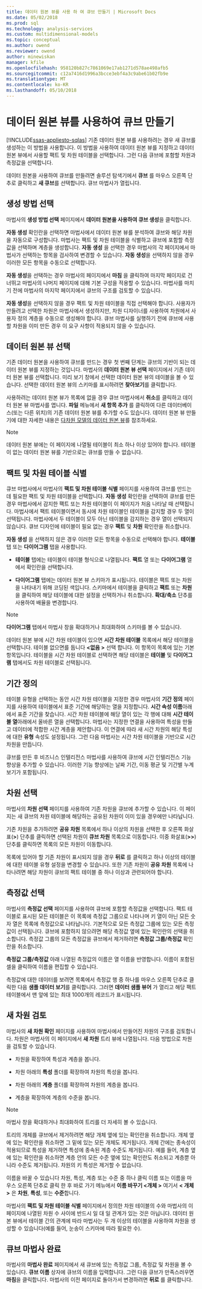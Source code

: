 ```yaml
---
title: 데이터 원본 뷰를 사용 하 여 큐브 만들기 | Microsoft Docs
ms.date: 05/02/2018
ms.prod: sql
ms.technology: analysis-services
ms.custom: multidimensional-models
ms.topic: conceptual
ms.author: owend
ms.reviewer: owend
author: minewiskan
manager: kfile
ms.openlocfilehash: 958120b827c7861069e17ab1271d578ae498afb5
ms.sourcegitcommit: c12a7416d1996a3bcce3ebf4a3c9abe61b02fb9e
ms.translationtype: MT
ms.contentlocale: ko-KR
ms.lasthandoff: 05/10/2018
---
```

# <a name="create-a-cube-using-a-data-source-view"></a>데이터 원본 뷰를 사용하여 큐브 만들기
[!INCLUDE[ssas-appliesto-sqlas](../../includes/ssas-appliesto-sqlas.md)]
  기존 데이터 원본 뷰를 사용하려는 경우 새 큐브를 생성하는 이 방법을 사용합니다. 이 방법을 사용하여 데이터 원본 뷰를 지정하고 데이터 원본 뷰에서 사용할 팩트 및 차원 테이블을 선택합니다. 그런 다음 큐브에 포함할 차원과 측정값을 선택합니다.  
  
 데이터 원본을 사용하여 큐브를 만들려면 솔루션 탐색기에서 **큐브** 를 마우스 오른쪽 단추로 클릭하고 **새 큐브**를 선택합니다. 큐브 마법사가 열립니다.  
  
## <a name="selecting-the-build-method"></a>생성 방법 선택  
 마법사의 **생성 방법 선택** 페이지에서 **데이터 원본을 사용하여 큐브 생성**을 클릭합니다.  
  
 **자동 생성** 확인란을 선택하면 마법사에서 데이터 원본 뷰를 분석하여 큐브와 해당 차원을 자동으로 구성합니다. 마법사는 팩트 및 차원 테이블을 식별하고 큐브에 포함할 측정값을 선택하며 계층을 생성합니다. **자동 생성** 을 선택한 경우 마법사의 각 페이지에서 마법사가 선택하는 항목을 검사하여 변경할 수 있습니다. **자동 생성**을 선택하지 않을 경우 이러한 모든 항목을 수동으로 선택합니다.  
  
 **자동 생성**을 선택하는 경우 마법사의 페이지에서 **마침** 을 클릭하여 마지막 페이지로 건너뛰고 마법사의 나머지 페이지에 대해 기본 구성을 적용할 수 있습니다. 마법사를 마치기 전에 마법사의 마지막 페이지에서 큐브의 구조를 검토할 수 있습니다.  
  
 **자동 생성**을 선택하지 않을 경우 팩트 및 차원 테이블을 직접 선택해야 합니다. 사용자가 만들려고 선택한 차원은 마법사에서 생성하지만, 차원 디자이너를 사용하여 차원에서 사용자 정의 계층을 수동으로 생성해야 합니다. 큐브 마법사를 실행하기 전에 큐브에 사용할 차원을 이미 만든 경우 이 요구 사항이 적용되지 않을 수 있습니다.  
  
## <a name="selecting-the-data-source-view"></a>데이터 원본 뷰 선택  
 기존 데이터 원본을 사용하여 큐브를 만드는 경우 첫 번째 단계는 큐브의 기반이 되는 데이터 원본 뷰를 지정하는 것입니다. 마법사의 **데이터 원본 뷰 선택** 페이지에서 기존 데이터 원본 뷰를 선택합니다. 미리 보기 창에서 선택한 데이터 원본 뷰의 테이블을 볼 수 있습니다. 선택한 데이터 원본 뷰의 스키마를 표시하려면 **찾아보기**를 클릭합니다.  
  
 사용하려는 데이터 원본 뷰가 목록에 없을 경우 큐브 마법사에서 **취소**를 클릭하고 데이터 원본 뷰 마법사를 엽니다. **파일** 메뉴에서 **새 항목 추가** 를 클릭하여 다른 데이터베이스(또는 다른 위치)의 기존 데이터 원본 뷰를 추가할 수도 있습니다. 데이터 원본 뷰 만들기에 대한 자세한 내용은 [다차원 모델의 데이터 원본 뷰](../../analysis-services/multidimensional-models/data-source-views-in-multidimensional-models.md)를 참조하세요.  
  
> [!NOTE]  
>  데이터 원본 뷰에는 이 페이지에 나열될 테이블이 최소 하나 이상 있어야 합니다. 테이블이 없는 데이터 원본 뷰를 기반으로는 큐브를 만들 수 없습니다.  
  
## <a name="identify-fact-and-dimension-tables"></a>팩트 및 차원 테이블 식별  
 큐브 마법사에서 마법사의 **팩트 및 차원 테이블 식별** 페이지를 사용하여 큐브를 만드는 데 필요한 팩트 및 차원 테이블을 선택합니다. **자동 생성** 확인란을 선택하여 큐브를 만든 경우 마법사에서 감지한 팩트 또는 차원 테이블이 이 페이지가 처음 나타날 때 선택됩니다. 마법사에서 팩트 테이블이면서 동시에 차원 테이블인 테이블을 감지할 경우 두 열이 선택됩니다. 마법사에서 두 테이블이 모두 아닌 테이블을 감지하는 경우 열이 선택되지 않습니다. 큐브 디자인에 테이블이 필요 없는 경우 **팩트** 및 **차원** 확인란을 취소합니다.  
  
 **자동 생성** 을 선택하지 않은 경우 이러한 모든 항목을 수동으로 선택해야 합니다. **테이블** 탭 또는 **다이어그램** 탭을 사용합니다.  
  
-   **테이블** 탭에는 테이블이 테이블 형식으로 나열됩니다. **팩트** 열 또는 **다이어그램** 열에서 확인란을 선택합니다.  
  
-   **다이어그램** 탭에는 데이터 원본 뷰 스키마가 표시됩니다. 테이블은 팩트 또는 차원을 나타내기 위해 코딩된 색입니다. 스키마에서 테이블을 클릭하고 **팩트** 또는 **차원** 을 클릭하여 해당 테이블에 대한 설정을 선택하거나 취소합니다. **확대/축소** 단추를 사용하여 배율을 변경합니다.  
  
> [!NOTE]  
>  **다이어그램** 탭에서 마법사 창을 확대하거나 최대화하여 스키마를 볼 수 있습니다.  
  
 데이터 원본 뷰에 시간 차원 테이블이 있으면 **시간 차원 테이블** 목록에서 해당 테이블을 선택합니다. 테이블 없으면를 둡니다  **\<없음 >** 선택 합니다. 이 항목이 목록에 있는 기본 항목입니다. 테이블을 시간 차원 테이블로 선택하면 해당 테이블은 **테이블** 및 **다이어그램** 탭에서도 차원 테이블로 선택됩니다.  
  
## <a name="defining-time-periods"></a>기간 정의  
 테이블 유형을 선택하는 동안 시간 차원 테이블을 지정한 경우 마법사의 **기간 정의** 페이지를 사용하여 테이블에서 표준 기간에 해당하는 열을 지정합니다. **시간 속성 이름**아래에서 표준 기간을 찾습니다. 시간 차원 테이블에 해당 열이 있는 각 행에 대해 **시간 테이블 열**아래에서 올바른 열을 선택합니다. 마법사는 지정한 연결을 사용하여 특성을 만들고 데이터에 적합한 시간 계층을 제안합니다. 이 연결에 따라 새 시간 차원의 해당 특성에 대한 **유형** 속성도 설정됩니다. 그런 다음 마법사는 시간 차원 테이블을 기반으로 시간 차원을 만듭니다.  
  
 큐브를 만든 후 비즈니스 인텔리전스 마법사를 사용하여 큐브에 시간 인텔리전스 기능 향상을 추가할 수 있습니다. 이러한 기능 향상에는 날짜 기간, 이동 평균 및 기간별 누계 보기가 포함됩니다.  
  
## <a name="selecting-dimensions"></a>차원 선택  
 마법사의 **차원 선택** 페이지를 사용하여 기존 차원을 큐브에 추가할 수 있습니다. 이 페이지는 새 큐브의 차원 테이블에 해당하는 공유된 차원이 이미 있을 경우에만 나타납니다.  
  
 기존 차원을 추가하려면 **공유 차원** 목록에서 하나 이상의 차원을 선택한 후 오른쪽 화살표(**>**) 단추를 클릭하면 선택된 차원이 **큐브 차원** 목록으로 이동합니다. 이중 화살표(**>>**) 단추를 클릭하면 목록의 모든 차원이 이동합니다.  
  
 목록에 있어야 할 기존 차원이 표시되지 않을 경우 **뒤로** 를 클릭하고 하나 이상의 테이블에 대한 테이블 유형 설정을 변경할 수 있습니다. 또한 기존 차원이 **공유 차원** 목록에 나타나려면 해당 차원이 큐브의 팩트 테이블 중 하나 이상과 관련되어야 합니다.  
  
## <a name="selecting-measures"></a>측정값 선택  
 마법사의 **측정값 선택** 페이지를 사용하여 큐브에 포함할 측정값을 선택합니다. 팩트 테이블로 표시된 모든 테이블은 이 목록에 측정값 그룹으로 나타나며 키 열이 아닌 모든 숫자 열은 목록에 측정값으로 나타납니다. 기본적으로 모든 측정값 그룹에 있는 모든 측정값이 선택됩니다. 큐브에 포함하지 않으려면 해당 측정값 옆에 있는 확인란의 선택을 취소합니다. 측정값 그룹의 모든 측정값을 큐브에서 제거하려면 **측정값 그룹/측정값** 확인란을 취소합니다.  
  
 **측정값 그룹/측정값** 아래 나열된 측정값의 이름은 열 이름을 반영합니다. 이름이 포함된 셀을 클릭하여 이름을 편집할 수 있습니다.  
  
 측정값에 대한 데이터를 보려면 목록에서 측정값 행 중 하나를 마우스 오른쪽 단추로 클릭한 다음 **샘플 데이터 보기**를 클릭합니다. 그러면 **데이터 샘플 뷰어** 가 열리고 해당 팩트 테이블에서 맨 앞에 있는 최대 1000개의 레코드가 표시됩니다.  
  
## <a name="reviewing-new-dimensions"></a>새 차원 검토  
 마법사의 **새 차원 확인** 페이지를 사용하여 마법사에서 만들어진 차원의 구조를 검토합니다. 차원은 마법사의 이 페이지에서 **새 차원** 트리 뷰에 나열됩니다. 다음 방법으로 차원을 검토할 수 있습니다.  
  
-   차원을 확장하여 특성과 계층을 봅니다.  
  
-   차원 아래의 **특성** 폴더를 확장하여 차원의 특성을 봅니다.  
  
-   차원 아래의 **계층** 폴더를 확장하여 차원의 계층을 봅니다.  
  
-   계층을 확장하여 계층의 수준을 봅니다.  
  
> [!NOTE]  
>  마법사 창을 확대하거나 최대화하여 트리를 더 자세히 볼 수 있습니다.  
  
 트리의 개체를 큐브에서 제거하려면 해당 개체 옆에 있는 확인란을 취소합니다. 개체 옆에 있는 확인란을 취소하면 그 밑에 있는 모든 개체도 제거됩니다. 개체 간에는 종속성이 적용되므로 특성을 제거하면 특성에 종속된 계층 수준도 제거됩니다. 예를 들어, 계층 옆에 있는 확인란을 취소하면 계층 안의 모든 수준 옆에 있는 확인란도 취소되고 계층뿐 아니라 수준도 제거됩니다. 차원의 키 특성은 제거할 수 없습니다.  
  
 이름을 바꿀 수 있습니다 차원, 특성, 계층 또는 수준 중 하나 클릭 이름 또는 이름을 마우스 오른쪽 단추로 클릭 한 후 바로 가기 메뉴에서 **이름 바꾸기 \<개체 >** 여기서  **\< 개체 >** 은 **차원**, **특성**, 또는 **수준**합니다.  
  
 마법사의 **팩트 및 차원 테이블 식별** 페이지에서 정의한 차원 테이블의 수와 마법사의 이 페이지에 나열된 차원 수 사이에 반드시 일 대 일 관계가 있는 것은 아닙니다. 데이터 원본 뷰에서 테이블 간의 관계에 따라 마법사는 두 개 이상의 테이블을 사용하여 차원을 생성할 수 있습니다(예를 들어, 눈송이 스키마에 따라 필요한 수).  
  
## <a name="completing-the-cube-wizard"></a>큐브 마법사 완료  
 마법사의 **마법사 완료** 페이지에서 새 큐브에 있는 측정값 그룹, 측정값 및 차원을 볼 수 있습니다. **큐브 이름** 상자에 큐브의 이름을 입력합니다. 그런 다음 큐브가 만족스러우면 **마침**을 클릭합니다. 마법사의 이전 페이지로 돌아가서 변경하려면 **뒤로** 를 클릭합니다.  
  
  
